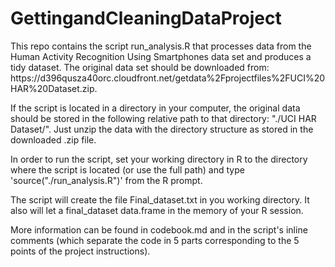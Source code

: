 GettingandCleaningDataProject
=============================

<p> This repo contains the script run_analysis.R that processes data from the Human Activity Recognition Using Smartphones data set and produces a tidy dataset. The original data set should be downloaded from: https://d396qusza40orc.cloudfront.net/getdata%2Fprojectfiles%2FUCI%20HAR%20Dataset.zip.</p>

<p>If the script is located in a directory in your computer, the original data should be stored in the following relative path to that directory:  "./UCI HAR Dataset/". Just unzip the data with the directory structure as stored in the downloaded .zip file.</p>

<p>In order to run the script, set your working directory in R to the directory where the script is located (or use the full path) and type 'source("./run_analysis.R")' from the R prompt. </p>

<p> The script will create the file Final_dataset.txt in you working directory. It also will let a final_dataset data.frame in the memory of your R session. </p>

<p> More information can be found in codebook.md and in the script's inline comments (which separate the code in 5 parts corresponding to the 5 points of the project instructions).</p>


